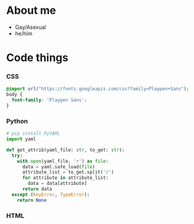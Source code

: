# About me
- Gay/Asexual
- he/him

# Code things
### CSS
```css
@import url("https://fonts.googleapis.com/css?family=Playpen+Sans");
body {
  font-family: 'Playpen Sans';
}
```
### Python
```py
# pip install PyYAML
import yaml

def get_attrib(yaml_file: str, to_get: str):
  try:
    with open(yaml_file, 'r') as file:
      data = yaml.safe_load(file)
      attribute_list = to_get.split('/')
      for attribute in attribute_list:
        data = data[attribute]
      return data
  except (KeyError, TypeError):
    return None
```
### HTML
```html
```
